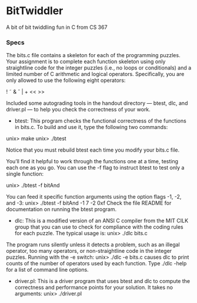 # BitTwiddler
A bit of bit twiddling fun in C from CS 367 

### Specs

The bits.c file contains a skeleton for each of the programming puzzles. Your assignment is to complete
each function skeleton using only straightline code for the integer puzzles (i.e., no loops or conditionals)
and a limited number of C arithmetic and logical operators. Specifically, you are only allowed to use the
following eight operators:

! ˜ & ˆ | + << >>

Included some autograding tools in the handout directory — btest, dlc, and driver.pl — to help you check the correctness of your work.

* btest: This program checks the functional correctness of the functions in bits.c. To build and use it, type the following two commands:

unix> make unix> ./btest

Notice that you must rebuild btest each time you modify your bits.c file.

You’ll find it helpful to work through the functions one at a time, testing each one as you go. You can use the -f flag to instruct btest to test only a single function:

unix> ./btest -f bitAnd

You can feed it specific function arguments using the option flags -1, -2, and -3:
unix> ./btest -f bitAnd -1 7 -2 0xf
Check the file README for documentation on running the btest program.
* dlc: This is a modified version of an ANSI C compiler from the MIT CILK group that you can use
to check for compliance with the coding rules for each puzzle. The typical usage is:
unix> ./dlc bits.c


The program runs silently unless it detects a problem, such as an illegal operator, too many operators,
or non-straightline code in the integer puzzles. Running with the -e switch:
unix> ./dlc -e bits.c
causes dlc to print counts of the number of operators used by each function. Type ./dlc -help
for a list of command line options.
* driver.pl: This is a driver program that uses btest and dlc to compute the correctness and
performance points for your solution. It takes no arguments:
unix> ./driver.pl




